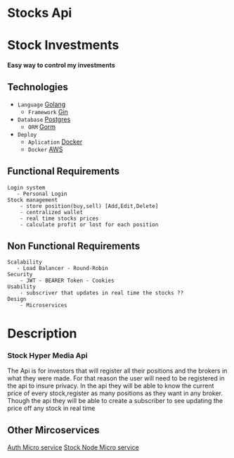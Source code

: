 # Stocks Api

# Stock Investments
#### Easy way to control my investments

## Technologies

- `Language` [Golang](https://go.dev/)
  - `Framework`  [Gin](https://gin-gonic.com/)
- `Database` [Postgres](https://www.postgresql.org/)
  - `ORM` [Gorm](https://gorm.io/)
- `Deploy`
  - `Aplication` [Docker](https://www.docker.com/)
  - `Docker` [AWS](https://aws.amazon.com/pt/)


## Functional Requirements
    Login system
       - Personal Login 
    Stock management 
        - store position(buy,sell) [Add,Edit,Delete]
        - centralized wallet
        - real time stocks prices
        - calculate profit or lost for each position

## Non Functional Requirements
    Scalability
       - Load Balancer - Round-Robin
    Security 
        - JWT - BEARER Token - Cookies
    Usability
        - subscriver that updates in real time the stocks ??
    Design
        - Microservices

# Description
### Stock Hyper Media Api

The Api is for investors that will register all their positions and the brokers in what they were made. 
For that reason the user will need to be registered in the api to insure privacy.
In the api they will be able to know the current price of every stock,register as many positions as they want in any broker.
Though the api they will be able to create a subscriber to see updating the price off any stock in real time

## Other Mircoservices
[Auth Micro service](https://github.com/Brumix/authServer)
[Stock Node Micro service](https://github.com/Brumix/stockMicroServico)

